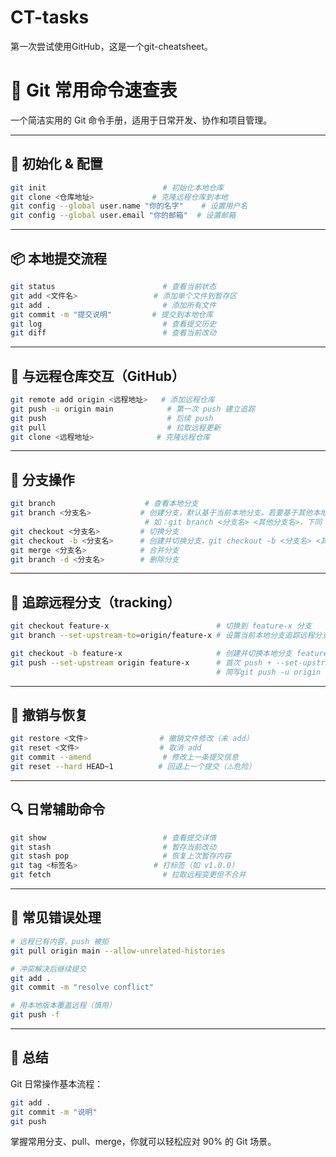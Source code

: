 # CT-tasks



第一次尝试使用GitHub，这是一个git-cheatsheet。

# 🚀 Git 常用命令速查表

一个简洁实用的 Git 命令手册，适用于日常开发、协作和项目管理。

---

## 🧱 初始化 & 配置

```bash
git init                          # 初始化本地仓库
git clone <仓库地址>             # 克隆远程仓库到本地
git config --global user.name "你的名字"    # 设置用户名
git config --global user.email "你的邮箱"  # 设置邮箱
```

---

## 📦 本地提交流程

```bash
git status                        # 查看当前状态
git add <文件名>                 # 添加单个文件到暂存区
git add .                         # 添加所有文件
git commit -m "提交说明"         # 提交到本地仓库
git log                           # 查看提交历史
git diff                          # 查看当前改动
```

---

## 🚀 与远程仓库交互（GitHub）

```bash
git remote add origin <远程地址>   # 添加远程仓库
git push -u origin main            # 第一次 push 建立追踪
git push                           # 后续 push
git pull                           # 拉取远程更新
git clone <远程地址>              # 克隆远程仓库
```

---

## 🌱 分支操作

```bash
git branch                    # 查看本地分支
git branch <分支名>           # 创建分支，默认基于当前本地分支，若要基于其他本地或远程分支，再加上<其他分支名> 
                              # 如：git branch <分支名> <其他分支名>，下同
git checkout <分支名>         # 切换分支
git checkout -b <分支名>      # 创建并切换分支，git checkout -b <分支名> <其他分支名>
git merge <分支名>            # 合并分支
git branch -d <分支名>        # 删除分支
```

---

##  🚀 追踪远程分支（tracking）

```bash
git checkout feature-x                        # 切换到 feature-x 分支
git branch --set-upstream-to=origin/feature-x # 设置当前本地分支追踪远程分支 origin/feature-x

git checkout -b feature-x                     # 创建并切换本地分支 feature-x，但还没设置追踪，创建时指定远程分支，则默认追踪
git push --set-upstream origin feature-x      # 首次 push + --set-upstream（用得最多）设置追踪远程origin/feature-x
                                              # 简写git push -u origin feature-x
```

---

## 🧯 撤销与恢复

```bash
git restore <文件>                # 撤销文件修改（未 add）
git reset <文件>                  # 取消 add
git commit --amend                # 修改上一条提交信息
git reset --hard HEAD~1          # 回退上一个提交（⚠️危险）
```

---

## 🔍 日常辅助命令

```bash
git show                          # 查看提交详情
git stash                         # 暂存当前改动
git stash pop                     # 恢复上次暂存内容
git tag <标签名>                 # 打标签（如 v1.0.0）
git fetch                         # 拉取远程变更但不合并
```

---

## 🚨 常见错误处理

```bash
# 远程已有内容，push 被拒
git pull origin main --allow-unrelated-histories

# 冲突解决后继续提交
git add .
git commit -m "resolve conflict"

# 用本地版本覆盖远程（慎用）
git push -f
```

---

## 📌 总结

Git 日常操作基本流程：

```bash
git add .
git commit -m "说明"
git push
```

掌握常用分支、pull、merge，你就可以轻松应对 90% 的 Git 场景。
